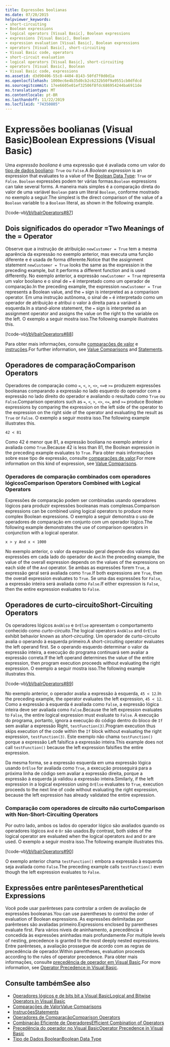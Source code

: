 ```yaml
---
title: Expressões boolianas
ms.date: 07/20/2015
helpviewer_keywords:
- short-circuiting
- Boolean expressions
- logical operators [Visual Basic], Boolean expressions
- expressions [Visual Basic], Boolean
- expression evaluation [Visual Basic], Boolean expressions
- operators [Visual Basic], short-circuiting
- Visual Basic code, operators
- short-circuit evaluation
- logical operators [Visual Basic], short-circuiting
- operators [Visual Basic], Boolean
- Visual Basic code, expressions
ms.assetid: d3d90406-55c8-4404-8143-50fd7f0d0d1a
ms.openlocfilehash: 1000ec6e4b35d0cb2c6232b50f9a9551cb0dfdcd
ms.sourcegitcommit: 17ee6605e01ef32506f8fdc686954244ba6911de
ms.translationtype: MT
ms.contentlocale: pt-BR
ms.lasthandoff: 11/22/2019
ms.locfileid: "74350805"
---
```

# <a name="boolean-expressions-visual-basic"></a><span data-ttu-id="fd320-102">Expressões boolianas (Visual Basic)</span><span class="sxs-lookup"><span data-stu-id="fd320-102">Boolean Expressions (Visual Basic)</span></span>
<span data-ttu-id="fd320-103">Uma *expressão booliana* é uma expressão que é avaliada como um valor do [tipo de dados booliano](../../../../visual-basic/language-reference/data-types/boolean-data-type.md): `True` ou `False`.</span><span class="sxs-lookup"><span data-stu-id="fd320-103">A *Boolean expression* is an expression that evaluates to a value of the [Boolean Data Type](../../../../visual-basic/language-reference/data-types/boolean-data-type.md): `True` or `False`.</span></span> <span data-ttu-id="fd320-104">`Boolean` expressões podem ter várias formas.</span><span class="sxs-lookup"><span data-stu-id="fd320-104">`Boolean` expressions can take several forms.</span></span> <span data-ttu-id="fd320-105">A maneira mais simples é a comparação direta do valor de uma variável `Boolean` para um literal `Boolean`, conforme mostrado no exemplo a seguir.</span><span class="sxs-lookup"><span data-stu-id="fd320-105">The simplest is the direct comparison of the value of a `Boolean` variable to a `Boolean` literal, as shown in the following example.</span></span>  
  
 [!code-vb[VbVbalrOperators#87](~/samples/snippets/visualbasic/VS_Snippets_VBCSharp/VbVbalrOperators/VB/Class1.vb#87)]  
  
## <a name="two-meanings-of-the--operator"></a><span data-ttu-id="fd320-106">Dois significados do operador =</span><span class="sxs-lookup"><span data-stu-id="fd320-106">Two Meanings of the = Operator</span></span>  
 <span data-ttu-id="fd320-107">Observe que a instrução de atribuição `newCustomer = True` tem a mesma aparência da expressão no exemplo anterior, mas executa uma função diferente e é usada de forma diferente.</span><span class="sxs-lookup"><span data-stu-id="fd320-107">Notice that the assignment statement `newCustomer = True` looks the same as the expression in the preceding example, but it performs a different function and is used differently.</span></span> <span data-ttu-id="fd320-108">No exemplo anterior, a expressão `newCustomer = True` representa um valor booliano e o sinal de `=` é interpretado como um operador de comparação.</span><span class="sxs-lookup"><span data-stu-id="fd320-108">In the preceding example, the expression `newCustomer = True` represents a Boolean value, and the `=` sign is interpreted as a comparison operator.</span></span> <span data-ttu-id="fd320-109">Em uma instrução autônoma, o sinal de `=` é interpretado como um operador de atribuição e atribui o valor à direita para a variável à esquerda.</span><span class="sxs-lookup"><span data-stu-id="fd320-109">In a stand-alone statement, the `=` sign is interpreted as an assignment operator and assigns the value on the right to the variable on the left.</span></span> <span data-ttu-id="fd320-110">O exemplo a seguir mostra isso.</span><span class="sxs-lookup"><span data-stu-id="fd320-110">The following example illustrates this.</span></span>  
  
 [!code-vb[VbVbalrOperators#88](~/samples/snippets/visualbasic/VS_Snippets_VBCSharp/VbVbalrOperators/VB/Class1.vb#88)]  
  
 <span data-ttu-id="fd320-111">Para obter mais informações, consulte [comparações de valor](../../../../visual-basic/programming-guide/language-features/operators-and-expressions/value-comparisons.md) e [instruções](../../../../visual-basic/language-reference/statements/index.md).</span><span class="sxs-lookup"><span data-stu-id="fd320-111">For further information, see [Value Comparisons](../../../../visual-basic/programming-guide/language-features/operators-and-expressions/value-comparisons.md) and [Statements](../../../../visual-basic/language-reference/statements/index.md).</span></span>  
  
## <a name="comparison-operators"></a><span data-ttu-id="fd320-112">Operadores de comparação</span><span class="sxs-lookup"><span data-stu-id="fd320-112">Comparison Operators</span></span>  
 <span data-ttu-id="fd320-113">Operadores de comparação como `=`, `<`, `>`, `<>`, `<=`e `>=` produzem expressões booleanas comparando a expressão no lado esquerdo do operador com a expressão no lado direito do operador e avaliando o resultado como `True` ou `False`.</span><span class="sxs-lookup"><span data-stu-id="fd320-113">Comparison operators such as `=`, `<`, `>`, `<>`, `<=`, and `>=` produce Boolean expressions by comparing the expression on the left side of the operator to the expression on the right side of the operator and evaluating the result as `True` or `False`.</span></span> <span data-ttu-id="fd320-114">O exemplo a seguir mostra isso.</span><span class="sxs-lookup"><span data-stu-id="fd320-114">The following example illustrates this.</span></span>  
  
 `42 < 81`  
  
 <span data-ttu-id="fd320-115">Como 42 é menor que 81, a expressão booliana no exemplo anterior é avaliada como `True`.</span><span class="sxs-lookup"><span data-stu-id="fd320-115">Because 42 is less than 81, the Boolean expression in the preceding example evaluates to `True`.</span></span> <span data-ttu-id="fd320-116">Para obter mais informações sobre esse tipo de expressão, consulte [comparações de valor](../../../../visual-basic/programming-guide/language-features/operators-and-expressions/value-comparisons.md).</span><span class="sxs-lookup"><span data-stu-id="fd320-116">For more information on this kind of expression, see [Value Comparisons](../../../../visual-basic/programming-guide/language-features/operators-and-expressions/value-comparisons.md).</span></span>  
  
### <a name="comparison-operators-combined-with-logical-operators"></a><span data-ttu-id="fd320-117">Operadores de comparação combinados com operadores lógicos</span><span class="sxs-lookup"><span data-stu-id="fd320-117">Comparison Operators Combined with Logical Operators</span></span>  
 <span data-ttu-id="fd320-118">Expressões de comparação podem ser combinadas usando operadores lógicos para produzir expressões booleanas mais complexas.</span><span class="sxs-lookup"><span data-stu-id="fd320-118">Comparison expressions can be combined using logical operators to produce more complex Boolean expressions.</span></span> <span data-ttu-id="fd320-119">O exemplo a seguir demonstra o uso de operadores de comparação em conjunto com um operador lógico.</span><span class="sxs-lookup"><span data-stu-id="fd320-119">The following example demonstrates the use of comparison operators in conjunction with a logical operator.</span></span>  
  
 `x > y And x < 1000`  
  
 <span data-ttu-id="fd320-120">No exemplo anterior, o valor da expressão geral depende dos valores das expressões em cada lado do operador de `And`.</span><span class="sxs-lookup"><span data-stu-id="fd320-120">In the preceding example, the value of the overall expression depends on the values of the expressions on each side of the `And` operator.</span></span> <span data-ttu-id="fd320-121">Se ambas as expressões forem `True`, a expressão geral será avaliada como `True`.</span><span class="sxs-lookup"><span data-stu-id="fd320-121">If both expressions are `True`, then the overall expression evaluates to `True`.</span></span> <span data-ttu-id="fd320-122">Se uma das expressões for `False`, a expressão inteira será avaliada como `False`.</span><span class="sxs-lookup"><span data-stu-id="fd320-122">If either expression is `False`, then the entire expression evaluates to `False`.</span></span>  
  
## <a name="short-circuiting-operators"></a><span data-ttu-id="fd320-123">Operadores de curto-circuito</span><span class="sxs-lookup"><span data-stu-id="fd320-123">Short-Circuiting Operators</span></span>  
 <span data-ttu-id="fd320-124">Os operadores lógicos `AndAlso` e `OrElse` apresentam o comportamento conhecido como *curto-circuito*.</span><span class="sxs-lookup"><span data-stu-id="fd320-124">The logical operators `AndAlso` and `OrElse` exhibit behavior known as *short-circuiting*.</span></span> <span data-ttu-id="fd320-125">Um operador de curto-circuito avalia o operando à esquerda primeiro.</span><span class="sxs-lookup"><span data-stu-id="fd320-125">A short-circuiting operator evaluates the left operand first.</span></span> <span data-ttu-id="fd320-126">Se o operando esquerdo determinar o valor da expressão inteira, a execução do programa continuará sem avaliar a expressão correta.</span><span class="sxs-lookup"><span data-stu-id="fd320-126">If the left operand determines the value of the entire expression, then program execution proceeds without evaluating the right expression.</span></span> <span data-ttu-id="fd320-127">O exemplo a seguir mostra isso.</span><span class="sxs-lookup"><span data-stu-id="fd320-127">The following example illustrates this.</span></span>  
  
 [!code-vb[VbVbalrOperators#89](~/samples/snippets/visualbasic/VS_Snippets_VBCSharp/VbVbalrOperators/VB/Class1.vb#89)]  
  
 <span data-ttu-id="fd320-128">No exemplo anterior, o operador avalia a expressão à esquerda, `45 < 12`.</span><span class="sxs-lookup"><span data-stu-id="fd320-128">In the preceding example, the operator evaluates the left expression, `45 < 12`.</span></span> <span data-ttu-id="fd320-129">Como a expressão à esquerda é avaliada como `False`, a expressão lógica inteira deve ser avaliada como `False`.</span><span class="sxs-lookup"><span data-stu-id="fd320-129">Because the left expression evaluates to `False`, the entire logical expression must evaluate to `False`.</span></span> <span data-ttu-id="fd320-130">A execução do programa, portanto, ignora a execução do código dentro do bloco de `If` sem avaliar a expressão Right, `testFunction(3)`.</span><span class="sxs-lookup"><span data-stu-id="fd320-130">Program execution thus skips execution of the code within the `If` block without evaluating the right expression, `testFunction(3)`.</span></span> <span data-ttu-id="fd320-131">Este exemplo não chama `testFunction()` porque a expressão Left falsifica a expressão inteira.</span><span class="sxs-lookup"><span data-stu-id="fd320-131">This example does not call `testFunction()` because the left expression falsifies the entire expression.</span></span>  
  
 <span data-ttu-id="fd320-132">Da mesma forma, se a expressão esquerda em uma expressão lógica usando `OrElse` for avaliada como `True`, a execução prosseguirá para a próxima linha de código sem avaliar a expressão direita, porque a expressão à esquerda já validou a expressão inteira.</span><span class="sxs-lookup"><span data-stu-id="fd320-132">Similarly, if the left expression in a logical expression using `OrElse` evaluates to `True`, execution proceeds to the next line of code without evaluating the right expression, because the left expression has already validated the entire expression.</span></span>  
  
### <a name="comparison-with-non-short-circuiting-operators"></a><span data-ttu-id="fd320-133">Comparação com operadores de circuito não curto</span><span class="sxs-lookup"><span data-stu-id="fd320-133">Comparison with Non-Short-Circuiting Operators</span></span>  
 <span data-ttu-id="fd320-134">Por outro lado, ambos os lados do operador lógico são avaliados quando os operadores lógicos `And` e `Or` são usados.</span><span class="sxs-lookup"><span data-stu-id="fd320-134">By contrast, both sides of the logical operator are evaluated when the logical operators `And` and `Or` are used.</span></span> <span data-ttu-id="fd320-135">O exemplo a seguir mostra isso.</span><span class="sxs-lookup"><span data-stu-id="fd320-135">The following example illustrates this.</span></span>  
  
 [!code-vb[VbVbalrOperators#90](~/samples/snippets/visualbasic/VS_Snippets_VBCSharp/VbVbalrOperators/VB/Class1.vb#90)]  
  
 <span data-ttu-id="fd320-136">O exemplo anterior chama `testFunction()` embora a expressão à esquerda seja avaliada como `False`.</span><span class="sxs-lookup"><span data-stu-id="fd320-136">The preceding example calls `testFunction()` even though the left expression evaluates to `False`.</span></span>  
  
## <a name="parenthetical-expressions"></a><span data-ttu-id="fd320-137">Expressões entre parênteses</span><span class="sxs-lookup"><span data-stu-id="fd320-137">Parenthetical Expressions</span></span>  
 <span data-ttu-id="fd320-138">Você pode usar parênteses para controlar a ordem de avaliação de expressões booleanas.</span><span class="sxs-lookup"><span data-stu-id="fd320-138">You can use parentheses to control the order of evaluation of Boolean expressions.</span></span> <span data-ttu-id="fd320-139">As expressões delimitadas por parênteses são avaliadas primeiro.</span><span class="sxs-lookup"><span data-stu-id="fd320-139">Expressions enclosed by parentheses evaluate first.</span></span> <span data-ttu-id="fd320-140">Para vários níveis de aninhamento, a precedência é concedida às expressões aninhadas mais profundamente.</span><span class="sxs-lookup"><span data-stu-id="fd320-140">For multiple levels of nesting, precedence is granted to the most deeply nested expressions.</span></span> <span data-ttu-id="fd320-141">Entre parênteses, a avaliação prossegue de acordo com as regras de precedência de operador.</span><span class="sxs-lookup"><span data-stu-id="fd320-141">Within parentheses, evaluation proceeds according to the rules of operator precedence.</span></span> <span data-ttu-id="fd320-142">Para obter mais informações, consulte [precedência de operador em Visual Basic](../../../../visual-basic/language-reference/operators/operator-precedence.md).</span><span class="sxs-lookup"><span data-stu-id="fd320-142">For more information, see [Operator Precedence in Visual Basic](../../../../visual-basic/language-reference/operators/operator-precedence.md).</span></span>  
  
## <a name="see-also"></a><span data-ttu-id="fd320-143">Consulte também</span><span class="sxs-lookup"><span data-stu-id="fd320-143">See also</span></span>

- [<span data-ttu-id="fd320-144">Operadores lógicos e de bits bit a Visual Basic</span><span class="sxs-lookup"><span data-stu-id="fd320-144">Logical and Bitwise Operators in Visual Basic</span></span>](../../../../visual-basic/programming-guide/language-features/operators-and-expressions/logical-and-bitwise-operators.md)
- [<span data-ttu-id="fd320-145">Comparações de Valor</span><span class="sxs-lookup"><span data-stu-id="fd320-145">Value Comparisons</span></span>](../../../../visual-basic/programming-guide/language-features/operators-and-expressions/value-comparisons.md)
- [<span data-ttu-id="fd320-146">Instruções</span><span class="sxs-lookup"><span data-stu-id="fd320-146">Statements</span></span>](../../../../visual-basic/programming-guide/language-features/statements.md)
- [<span data-ttu-id="fd320-147">Operadores de Comparação</span><span class="sxs-lookup"><span data-stu-id="fd320-147">Comparison Operators</span></span>](../../../../visual-basic/language-reference/operators/comparison-operators.md)
- [<span data-ttu-id="fd320-148">Combinação Eficiente de Operadores</span><span class="sxs-lookup"><span data-stu-id="fd320-148">Efficient Combination of Operators</span></span>](../../../../visual-basic/programming-guide/language-features/operators-and-expressions/efficient-combination-of-operators.md)
- [<span data-ttu-id="fd320-149">Precedência do operador no Visual Basic</span><span class="sxs-lookup"><span data-stu-id="fd320-149">Operator Precedence in Visual Basic</span></span>](../../../../visual-basic/language-reference/operators/operator-precedence.md)
- [<span data-ttu-id="fd320-150">Tipo de Dados Boolean</span><span class="sxs-lookup"><span data-stu-id="fd320-150">Boolean Data Type</span></span>](../../../../visual-basic/language-reference/data-types/boolean-data-type.md)

